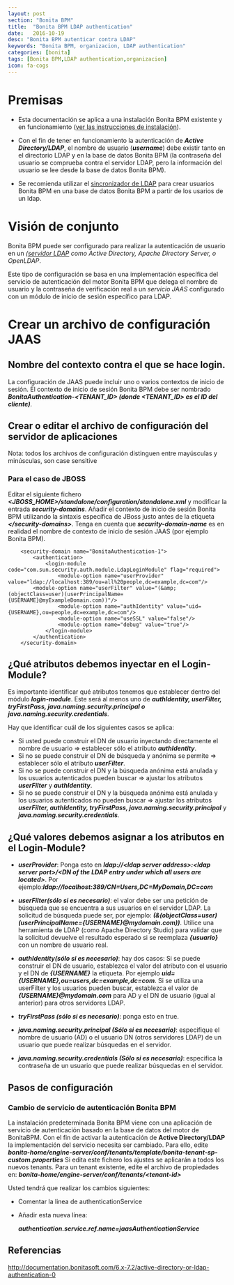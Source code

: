 ```yaml
---
layout: post
section: "Bonita BPM"
title:  "Bonita BPM LDAP authentication"
date:   2016-10-19
desc: "Bonita BPM autenticar contra LDAP"
keywords: "Bonita BPM, organizacion, LDAP authentication"
categories: [bonita]
tags: [Bonita BPM,LDAP authentication,organizacion] 
icon: fa-cogs
---
```


# Premisas

* Esta documentación se aplica a una instalación Bonita BPM existente y en funcionamiento ([ver las instrucciones de instalación](https://javiermartinalonso.github.io/bonita/2016/10/18/bonita-bundle-JBOSS.html "bonita-bundle-JBOSS")).

* Con el fin de tener en funcionamiento la autenticación de <em><strong>Active Directory/LDAP</strong></em>, el nombre de usuario (<em><strong>username</strong></em>) debe existir tanto en el directorio LDAP y en la base de datos Bonita BPM (la contraseña del usuario se comprueba contra el servidor LDAP, pero la información del usuario se lee desde la base de datos Bonita BPM). 

* Se recomienda utilizar el [sincronizador de LDAP](https://javiermartinalonso.github.io/bonita/2016/10/19/bonita-LDAP-Synchronizer.html "sincronizador de LDAP") para crear usuarios Bonita BPM en una base de datos Bonita BPM a partir de los usarios de un ldap.

# Visión de conjunto

Bonita BPM puede ser configurado para realizar la autenticación de usuario en un <em>([servidor LDAP](https://javiermartinalonso.github.io/ldap/2016/10/18/ldap-Open-LDAP.html "servidor LDAPn") como Active Directory, Apache Directory Server, o OpenLDAP</em>.

Este tipo de configuración se basa en una implementación específica del servicio de autenticación del motor Bonita BPM que delega el nombre de usuario y la contraseña de verificación real a un <em>servicio JAAS</em> configurado con un módulo de inicio de sesión específico para LDAP.

# Crear un archivo de configuración JAAS

## Nombre del contexto contra el que se hace login.

La configuración de JAAS puede incluir uno o varios contextos de inicio de sesión. El contexto de inicio de sesión Bonita BPM debe ser nombrado <em><strong>BonitaAuthentication\-\<TENANT_ID\> (donde \<TENANT_ID\> es el ID del cliente)</strong></em>.

## Crear o editar el archivo de configuración del servidor de aplicaciones

Nota: todos los archivos de configuración distinguen entre mayúsculas y minúsculas, son case sensitive

### Para el caso de JBOSS

Editar el siguiente fichero <em><strong>\<JBOSS_HOME\>/standalone/configuration/standalone.xml</strong></em> y modificar la entrada <em><strong>security\-domains</strong></em>.
Añadir el contexto de inicio de sesión Bonita BPM utilizando la sintaxis específica de JBoss justo antes de la etiqueta <em><strong>\</security-domains\></strong></em>. 
Tenga en cuenta que <em><strong>security\-domain\-name</strong></em> es en realidad el nombre de contexto de inicio de sesión JAAS (por ejemplo Bonita BPM).



        <security-domain name="BonitaAuthentication-1">
            <authentication>
                <login-module code="com.sun.security.auth.module.LdapLoginModule" flag="required">
                    <module-option name="userProvider" value="ldap://localhost:389/ou=all%20people,dc=example,dc=com"/>
		    <module-option name="userFilter" value="(&amp;(objectClass=user)(userPrincipalName={USERNAME}@myExampleDomain.com))"/>		    
                    <module-option name="authIdentity" value="uid={USERNAME},ou=people,dc=example,dc=com"/>
                    <module-option name="useSSL" value="false"/>
                    <module-option name="debug" value="true"/>
                </login-module>
            </authentication>
        </security-domain>
		

## ¿Qué atributos debemos inyectar en el Login\-Module?

Es importante identificar qué atributos tenemos que establecer dentro del módulo <strong><em>login\-module</em></strong>. Este será al menos uno de <em><strong>authIdentity, userFilter, tryFirstPass, java.naming.security.principal o java.naming.security.credentials</strong></em>. 

Hay que identificar cuál de los siguientes casos se aplica:

* Si usted puede construir el DN de usuario inyectando directamente el nombre de usuario => establecer sólo el atributo <em><strong>authIdentity</strong></em>.
* Si no se puede construir el DN de búsqueda y anónima se permite => establecer sólo el atributo <em><strong>userFilter</strong></em>.
* Si no se puede construir el DN y la búsqueda anónima está anulada y los usuarios autenticados pueden buscar => ajustar los atributos <em><strong>userFilter</strong></em> y <em><strong>authIdentity</strong></em>.
* Si no se puede construir el DN y la búsqueda anónima está anulada y los usuarios autenticados no pueden buscar =>  ajustar los atributos <em><strong>userFilter, authIdentity, tryFirstPass, java.naming.security.principal</strong></em> y <em><strong>java.naming.security.credentials</strong></em>.

## ¿Qué valores debemos asignar a los atributos en el Login\-Module?

* <em><strong>userProvider</strong></em>: Ponga esto en <strong><em>ldap://\<ldap server address>:\<ldap server port\>/\<DN  of the LDAP entry under which all users are located\></em></strong>. Por ejemplo:<strong><em>ldap://localhost:389/CN=Users,DC=MyDomain,DC=com</em></strong>

* <em><strong>userFilter(sólo si es necesario)</strong></em>: el valor debe ser una petición de búsqueda que se encuentra a sus usuarios en el servidor LDAP. La solicitud de búsqueda puede ser, por ejemplo: <strong><em>(&(objectClass=user)(userPrincipalName={USERNAME}@mydomain.com))</em></strong>. Utilice una herramienta de LDAP (como Apache Directory Studio) para validar que la solicitud devuelve el resultado esperado si se reemplaza <em><strong>{usuario}</strong></em> con un nombre de usuario real.

* <em><strong>authIdentity(sólo si es necesario)</strong></em>: hay dos casos: 
Si se puede construir el DN de usuario, establezca el valor del atributo con el usuario y el DN de <em><strong>{USERNAME}</strong></em> la etiqueta. Por ejemplo <em><strong>uid={USERNAME},ou=users,dc=example,dc=com</strong></em>. 
Si se utiliza una userFilter y los usuarios pueden buscar, establezca el valor de <em><strong>{USERNAME}@mydomain.com</strong></em> para AD y el DN de usuario (igual al anterior) para otros servidores LDAP.

* <em><strong>tryFirstPass (sólo si es necesario)</strong></em>: ponga esto en true.

* <em><strong>java.naming.security.principal (Sólo si es necesario)</strong></em>: especifique el nombre de usuario (AD) o el usuario DN (otros servidores LDAP) de un usuario que puede realizar búsquedas en el servidor.

* <em><strong>java.naming.security.credentials (Sólo si es necesario)</strong></em>: especifica la contraseña de un usuario que puede realizar búsquedas en el servidor.

## Pasos de configuración

### Cambio de servicio de autenticación Bonita BPM

La instalación predeterminada Bonita BPM viene con una aplicación de servicio de autenticación basado en la base de datos del motor de BonitaBPM. 
Con el fin de activar la autenticación de <strong>Active Directory/LDAP</strong> la implementación del servicio necesita ser cambiado. 
Para ello, edite <em><strong>bonita-home/engine-server/conf/tenants/template/bonita-tenant-sp-custom.properties</strong></em>
Si edita este fichero los ajustes se aplicarán a todos los nuevos tenants. Para un tenant existente, edite el archivo de propiedades en: <em><strong>bonita-home/engine-server/conf/tenants/\<tenant-id\></strong></em>

Usted tendrá que realizar los cambios siguientes:

* Comentar la linea de authenticationService
* Añadir esta nueva línea:
	
	<em><strong>authentication.service.ref.name=jaasAuthenticationService</strong></em>

## Referencias

<http://documentation.bonitasoft.com/6.x-7.2/active-directory-or-ldap-authentication-0>
